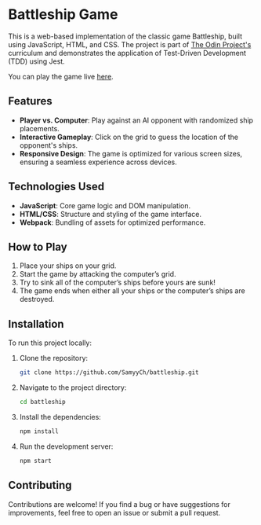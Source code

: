 # Battleship Game

This is a web-based implementation of the classic game Battleship, built using JavaScript, HTML, and CSS. The project is part of [The Odin Project's](https://www.theodinproject.com/lessons/node-path-javascript-battleship) curriculum and demonstrates the application of Test-Driven Development (TDD) using Jest.

You can play the game live [here](https://samyych.github.io/battleship/).

## Features

- **Player vs. Computer**: Play against an AI opponent with randomized ship placements.
- **Interactive Gameplay**: Click on the grid to guess the location of the opponent's ships.
- **Responsive Design**: The game is optimized for various screen sizes, ensuring a seamless experience across devices.

## Technologies Used

- **JavaScript**: Core game logic and DOM manipulation.
- **HTML/CSS**: Structure and styling of the game interface.
- **Webpack**: Bundling of assets for optimized performance.

## How to Play

1. Place your ships on your grid.
2. Start the game by attacking the computer’s grid.
3. Try to sink all of the computer’s ships before yours are sunk!
4. The game ends when either all your ships or the computer’s ships are destroyed.

## Installation

To run this project locally:

1. Clone the repository:
   ```bash
   git clone https://github.com/SamyyCh/battleship.git
   ```
2. Navigate to the project directory:
   ```bash
   cd battleship
   ```
3. Install the dependencies:
   ```bash
   npm install
   ```
4. Run the development server:
   ```bash
   npm start
   ```

## Contributing

Contributions are welcome! If you find a bug or have suggestions for improvements, feel free to open an issue or submit a pull request.